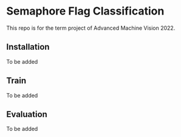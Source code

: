 # Semaphore Flag Classification
This repo is for the term project of Advanced Machine Vision 2022.

## Installation
To be added

## Train
To be added

## Evaluation
To be added